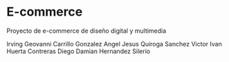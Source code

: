 # E-commerce
Proyecto de e-commerce de diseño digital y multimedia

Irving Geovanni Carrillo Gonzalez
Angel Jesus Quiroga Sanchez
Victor Ivan Huerta Contreras
Diego Damian Hernandez Silerio
